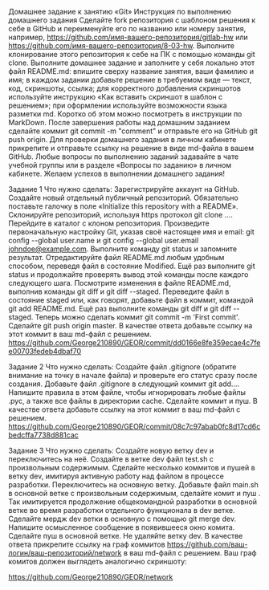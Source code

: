 Домашнее задание к занятию «Git»
Инструкция по выполнению домашнего задания
Сделайте fork репозитория c шаблоном решения к себе в GitHub и переименуйте его по названию или номеру занятия, например, https://github.com/имя-вашего-репозитория/gitlab-hw или https://github.com/имя-вашего-репозитория/8-03-hw.
Выполните клонирование этого репозитория к себе на ПК с помощью команды git clone.
Выполните домашнее задание и заполните у себя локально этот файл README.md:
впишите сверху название занятия, ваши фамилию и имя;
в каждом задании добавьте решение в требуемом виде — текст, код, скриншоты, ссылка;
для корректного добавления скриншотов используйте инструкцию «Как вставить скриншот в шаблон с решением»;
при оформлении используйте возможности языка разметки md. Коротко об этом можно посмотреть в инструкции по MarkDown.
После завершения работы над домашним заданием сделайте коммит git commit -m "comment" и отправьте его на GitHub git push origin.
Для проверки домашнего задания в личном кабинете прикрепите и отправьте ссылку на решение в виде md-файла в вашем GitHub.
Любые вопросы по выполнению заданий задавайте в чате учебной группы или в разделе «Вопросы по заданию» в личном кабинете.
Желаем успехов в выполнении домашнего задания!

Задание 1
Что нужно сделать:
Зарегистрируйте аккаунт на GitHub.
Создайте новый отдельный публичный репозиторий. Обязательно поставьте галочку в поле «Initialize this repository with a README».
Склонируйте репозиторий, используя https протокол git clone ....
Перейдите в каталог с клоном репозитория.
Произведите первоначальную настройку Git, указав своё настоящее имя и email: git config --global user.name и git config --global user.email johndoe@example.com.
Выполните команду git status и запомните результат.
Отредактируйте файл README.md любым удобным способом, переведя файл в состояние Modified.
Ещё раз выполните git status и продолжайте проверять вывод этой команды после каждого следующего шага.
Посмотрите изменения в файле README.md, выполнив команды git diff и git diff --staged.
Переведите файл в состояние staged или, как говорят, добавьте файл в коммит, командой git add README.md.
Ещё раз выполните команды git diff и git diff --staged.
Теперь можно сделать коммит git commit -m 'First commit'.
Сделайте git push origin master.
В качестве ответа добавьте ссылку на этот коммит в ваш md-файл с решением.
https://github.com/George210890/GEOR/commit/dd0166e8fe359ecae4c7fee00703fedeb4dbaf70

Задание 2
Что нужно сделать:
Создайте файл .gitignore (обратите внимание на точку в начале файла) и проверьте его статус сразу после создания.
Добавьте файл .gitignore в следующий коммит git add....
Напишите правила в этом файле, чтобы игнорировать любые файлы .pyc, а также все файлы в директории cache.
Сделайте коммит и пуш.
В качестве ответа добавьте ссылку на этот коммит в ваш md-файл с решением.
https://github.com/George210890/GEOR/commit/08c7c97abab0fc8d17cd6cbedcffa7738d881cac

Задание 3
Что нужно сделать:
Создайте новую ветку dev и переключитесь на неё.
Создайте в ветке dev файл test.sh с произвольным содержимым.
Сделайте несколько коммитов и пушей в ветку dev, имитируя активную работу над файлом в процессе разработки.
Переключитесь на основную ветку.
Добавьте файл main.sh в основной ветке с произвольным содержимым, сделайте комит и пуш . Так имитируется продолжение общекомандной разработки в основной ветке во время разработки отдельного функционала в dev ветке.
Сделайте мердж dev ветки в основную с помощью git merge dev. Напишите осмысленное сообщение в появившееся окно комита.
Сделайте пуш в основной ветке.
Не удаляйте ветку dev.
В качестве ответа прикрепите ссылку на граф коммитов https://github.com/ваш-логин/ваш-репозиторий/network в ваш md-файл с решением.
Ваш граф комитов должен выглядеть аналогично скриншоту:

https://github.com/George210890/GEOR/network


